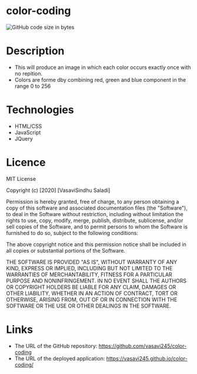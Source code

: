 # color-coding
![GitHub code size in bytes](https://img.shields.io/github/languages/code-size/vasavi245/color-coding)
# Description
* This will produce an image in which each color occurs exactly once with no repition.
* Colors are forme dby combining red, green and blue component in the range 0 to 256
# Technologies
* HTML/CSS
* JavaScript
* JQuery
# Licence
MIT License

Copyright (c) [2020] [VasaviSindhu Saladi]

Permission is hereby granted, free of charge, to any person obtaining a copy of this software and associated documentation files (the "Software"), to deal in the Software without restriction, including without limitation the rights to use, copy, modify, merge, publish, distribute, sublicense, and/or sell copies of the Software, and to permit persons to whom the Software is furnished to do so, subject to the following conditions:

The above copyright notice and this permission notice shall be included in all copies or substantial portions of the Software.

THE SOFTWARE IS PROVIDED "AS IS", WITHOUT WARRANTY OF ANY KIND, EXPRESS OR IMPLIED, INCLUDING BUT NOT LIMITED TO THE WARRANTIES OF MERCHANTABILITY, FITNESS FOR A PARTICULAR PURPOSE AND NONINFRINGEMENT. IN NO EVENT SHALL THE AUTHORS OR COPYRIGHT HOLDERS BE LIABLE FOR ANY CLAIM, DAMAGES OR OTHER LIABILITY, WHETHER IN AN ACTION OF CONTRACT, TORT OR OTHERWISE, ARISING FROM, OUT OF OR IN CONNECTION WITH THE SOFTWARE OR THE USE OR OTHER DEALINGS IN THE SOFTWARE.
# Links
* The URL of the GitHub repository: https://github.com/vasavi245/color-coding
* The URL of the deployed application: https://vasavi245.github.io/color-coding/


